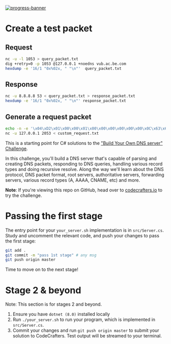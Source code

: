 [![progress-banner](https://backend.codecrafters.io/progress/dns-server/1947f5f4-171d-4d5e-9281-c5a1f97eb3ef)](https://app.codecrafters.io/users/codecrafters-bot?r=2qF)

# Create a test packet

## Request

```sh
nc -u -l 1053 > query_packet.txt
dig +retry=0 -p 1053 @127.0.0.1 +noedns vub.ac.be.com
hexdump -e '16/1 "0x%02x, " "\n"'  query_packet.txt
```

## Response

```sh
nc -u 8.8.8.8 53 < query_packet.txt > response_packet.txt
hexdump -e '16/1 "0x%02x, " "\n"' response_packet.txt
```

## Generate a request packet

```sh
echo -n -e '\x04\xD2\x01\x00\x00\x01\x00\x00\x00\x00\x00\x00\x0C\x63\x6F\x64\x65\x63\x72\x61\x66\x74\x65\x72\x73\x02\x69\x6F\x00\x00\x01\x00\x01' > custom_request.txt
nc -u 127.0.0.1 2053 < custom_request.txt
```

This is a starting point for C# solutions to the
["Build Your Own DNS server" Challenge](https://app.codecrafters.io/courses/dns-server/overview).

In this challenge, you'll build a DNS server that's capable of parsing and
creating DNS packets, responding to DNS queries, handling various record types
and doing recursive resolve. Along the way we'll learn about the DNS protocol,
DNS packet format, root servers, authoritative servers, forwarding servers,
various record types (A, AAAA, CNAME, etc) and more.

**Note**: If you're viewing this repo on GitHub, head over to
[codecrafters.io](https://codecrafters.io) to try the challenge.

# Passing the first stage

The entry point for your `your_server.sh` implementation is in `src/Server.cs`.
Study and uncomment the relevant code, and push your changes to pass the first
stage:

```sh
git add .
git commit -m "pass 1st stage" # any msg
git push origin master
```

Time to move on to the next stage!

# Stage 2 & beyond

Note: This section is for stages 2 and beyond.

1. Ensure you have `dotnet (8.0)` installed locally
1. Run `./your_server.sh` to run your program, which is implemented in
   `src/Server.cs`.
1. Commit your changes and run `git push origin master` to submit your solution
   to CodeCrafters. Test output will be streamed to your terminal.
